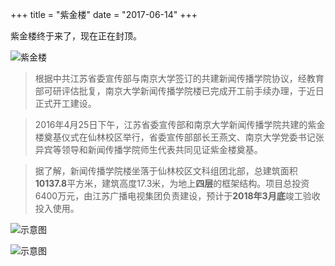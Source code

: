 +++
title =  "紫金楼"
date = "2017-06-14"
+++

紫金楼终于来了，现在正在封顶。

![紫金楼](http://oaf2qt3yk.bkt.clouddn.com/a7bebcfc69fce0b45bb6c304e76ef6f0.png)

> 根据中共江苏省委宣传部与南京大学签订的共建新闻传播学院协议，经教育部可研评估批复，南京大学新闻传播学院楼已完成开工前手续办理，于近日正式开工建设。

> 2016年4月25日下午，江苏省委宣传部和南京大学新闻传播学院共建的紫金楼奠基仪式在仙林校区举行，省委宣传部部长王燕文、南京大学党委书记张异宾等领导和新闻传播学院师生代表共同见证紫金楼奠基。

> 据了解，新闻传播学院楼坐落于仙林校区文科组团北部，总建筑面积**10137.8**平方米，建筑高度17.3米，为地上**四层**的框架结构。项目总投资6400万元，由江苏广播电视集团负责建设，预计于**2018年3月底**竣工验收投入使用。



![示意图](http://oaf2qt3yk.bkt.clouddn.com/fd096961204e0a0039e7e902db0f89ec.png)

![示意图](http://oaf2qt3yk.bkt.clouddn.com/e370fd20ef0c33d7bf17948903164b29.png)
